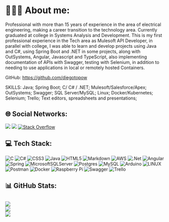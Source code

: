 # 👨🏻‍💻 About me:
Professional with more than 15 years of experience in the area of electrical engineering, making a career transition to the technology area.
Currently graduated at college in Systems Analysis and Development. This is my first professional experience in the Tech area as Mulesoft API Developer, in parallel with college, I was able to learn and develop projects using Java and C#, using Spring Boot and .NET in some projects, along with OutSystems, Angular, Javascript and TypeScript, also implementing documentation of APIs with Swagger, testing with Selenium, in addition to needing to use applications in local or remotely hosted Containers.

GitHub: https://github.com/diegotopow

SKILLS:
Java; Spring Boot; C/ C# / .NET; Mulesoft/Salesforce/Apex; OutSystems; Swagger; SQL Server/MySQL; Linux; Docker/Kubernetes; Selenium; Trello; Text editors, spreadsheets and presentations;

## 🌐 Social Networks:
<a href = "mailto:diego.topow@gmail.com"><img src="https://img.shields.io/badge/-Gmail-%23333?style=for-the-badge&logo=gmail&logoColor=white" target="_blank"></a>
<a href="https://www.linkedin.com/in/diego-topow" target="_blank"><img src="https://img.shields.io/badge/-LinkedIn-%230077B5?style=for-the-badge&logo=linkedin&logoColor=white" target="_blank"></a> [![Stack Overflow](https://img.shields.io/badge/-Stackoverflow-FE7A16?logo=stack-overflow&logoColor=white)](https://stackoverflow.com/users/diegotopow) 

## 💻 Tech Stack:
![C](https://img.shields.io/badge/c-%2300599C.svg?style=for-the-badge&logo=c&logoColor=white) ![C#](https://img.shields.io/badge/c%23-%23239120.svg?style=for-the-badge&logo=c-sharp&logoColor=white) ![CSS3](https://img.shields.io/badge/css3-%231572B6.svg?style=for-the-badge&logo=css3&logoColor=white) ![Java](https://img.shields.io/badge/java-%23ED8B00.svg?style=for-the-badge&logo=java&logoColor=white) ![HTML5](https://img.shields.io/badge/html5-%23E34F26.svg?style=for-the-badge&logo=html5&logoColor=white) ![Markdown](https://img.shields.io/badge/markdown-%23000000.svg?style=for-the-badge&logo=markdown&logoColor=white) ![AWS](https://img.shields.io/badge/AWS-%23FF9900.svg?style=for-the-badge&logo=amazon-aws&logoColor=white) ![.Net](https://img.shields.io/badge/.NET-5C2D91?style=for-the-badge&logo=.net&logoColor=white) ![Angular](https://img.shields.io/badge/angular-%23DD0031.svg?style=for-the-badge&logo=angular&logoColor=white) ![Spring](https://img.shields.io/badge/spring-%236DB33F.svg?style=for-the-badge&logo=spring&logoColor=white) ![MicrosoftSQLServer](https://img.shields.io/badge/Microsoft%20SQL%20Sever-CC2927?style=for-the-badge&logo=microsoft%20sql%20server&logoColor=white) ![Postgres](https://img.shields.io/badge/postgres-%23316192.svg?style=for-the-badge&logo=postgresql&logoColor=white) ![MySQL](https://img.shields.io/badge/mysql-%2300f.svg?style=for-the-badge&logo=mysql&logoColor=white) ![Arduino](https://img.shields.io/badge/-Arduino-00979D?style=for-the-badge&logo=Arduino&logoColor=white) ![LINUX](https://img.shields.io/badge/Linux-FCC624?style=for-the-badge&logo=linux&logoColor=black) ![Postman](https://img.shields.io/badge/Postman-FF6C37?style=for-the-badge&logo=postman&logoColor=white) ![Docker](https://img.shields.io/badge/docker-%230db7ed.svg?style=for-the-badge&logo=docker&logoColor=white) ![Raspberry Pi](https://img.shields.io/badge/-RaspberryPi-C51A4A?style=for-the-badge&logo=Raspberry-Pi) ![Swagger](https://img.shields.io/badge/-Swagger-%23Clojure?style=for-the-badge&logo=swagger&logoColor=white) ![Trello](https://img.shields.io/badge/Trello-%23026AA7.svg?style=for-the-badge&logo=Trello&logoColor=white)

## 📊 GitHub Stats:
![](https://github-readme-stats.vercel.app/api?username=diegotopow&theme=dark&hide_border=false&include_all_commits=false&count_private=false)<br/>
![](https://github-readme-streak-stats.herokuapp.com/?user=diegotopow&theme=dark&hide_border=false)<br/>
![](https://github-readme-stats.vercel.app/api/top-langs/?username=diegotopow&theme=dark&hide_border=false&include_all_commits=false&count_private=false&layout=compact)
---
